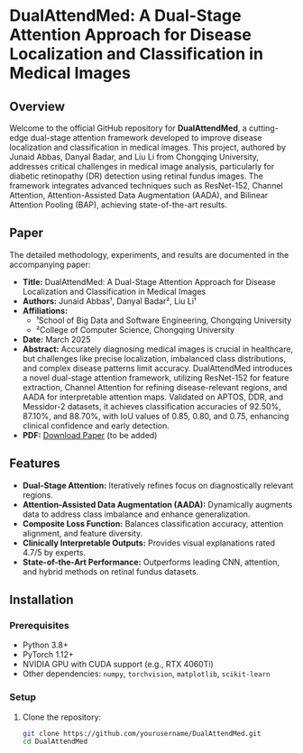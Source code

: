 # DualAttendMed: A Dual-Stage Attention Approach for Disease Localization and Classification in Medical Images

## Overview
Welcome to the official GitHub repository for **DualAttendMed**, a cutting-edge dual-stage attention framework developed to improve disease localization and classification in medical images. This project, authored by Junaid Abbas, Danyal Badar, and Liu Li from Chongqing University, addresses critical challenges in medical image analysis, particularly for diabetic retinopathy (DR) detection using retinal fundus images. The framework integrates advanced techniques such as ResNet-152, Channel Attention, Attention-Assisted Data Augmentation (AADA), and Bilinear Attention Pooling (BAP), achieving state-of-the-art results.

## Paper
The detailed methodology, experiments, and results are documented in the accompanying paper:
- **Title:** DualAttendMed: A Dual-Stage Attention Approach for Disease Localization and Classification in Medical Images
- **Authors:** Junaid Abbas¹, Danyal Badar², Liu Li¹
- **Affiliations:** 
  - ¹School of Big Data and Software Engineering, Chongqing University
  - ²College of Computer Science, Chongqing University
- **Date:** March 2025
- **Abstract:** Accurately diagnosing medical images is crucial in healthcare, but challenges like precise localization, imbalanced class distributions, and complex disease patterns limit accuracy. DualAttendMed introduces a novel dual-stage attention framework, utilizing ResNet-152 for feature extraction, Channel Attention for refining disease-relevant regions, and AADA for interpretable attention maps. Validated on APTOS, DDR, and Messidor-2 datasets, it achieves classification accuracies of 92.50%, 87.10%, and 88.70%, with IoU values of 0.85, 0.80, and 0.75, enhancing clinical confidence and early detection.
- **PDF:** [Download Paper](path/to/paper.pdf) (to be added)

## Features
- **Dual-Stage Attention:** Iteratively refines focus on diagnostically relevant regions.
- **Attention-Assisted Data Augmentation (AADA):** Dynamically augments data to address class imbalance and enhance generalization.
- **Composite Loss Function:** Balances classification accuracy, attention alignment, and feature diversity.
- **Clinically Interpretable Outputs:** Provides visual explanations rated 4.7/5 by experts.
- **State-of-the-Art Performance:** Outperforms leading CNN, attention, and hybrid methods on retinal fundus datasets.

## Installation
### Prerequisites
- Python 3.8+
- PyTorch 1.12+
- NVIDIA GPU with CUDA support (e.g., RTX 4060Ti)
- Other dependencies: `numpy`, `torchvision`, `matplotlib`, `scikit-learn`

### Setup
1. Clone the repository:
   ```bash
   git clone https://github.com/yourusername/DualAttendMed.git
   cd DualAttendMed
